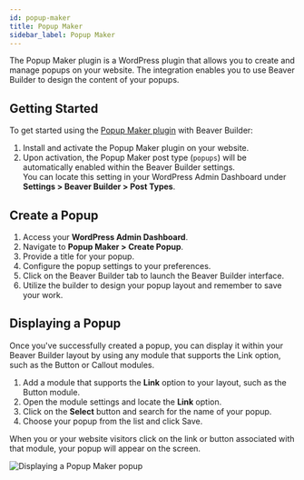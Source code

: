 ```yaml
---
id: popup-maker
title: Popup Maker
sidebar_label: Popup Maker
---
```


The Popup Maker plugin is a WordPress plugin that allows you to create and manage popups on your website. The integration enables you to use Beaver Builder to design the content of your popups.

## Getting Started

To get started using the [Popup Maker plugin](https://wordpress.org/plugins/popup-maker/) with Beaver Builder:

1. Install and activate the Popup Maker plugin on your website.
2. Upon activation, the Popup Maker post type (`popups`) will be automatically enabled within the Beaver Builder settings.  
  You can locate this setting in your WordPress Admin Dashboard under **Settings > Beaver Builder > Post Types**.

## Create a Popup

1. Access your **WordPress Admin Dashboard**.
2. Navigate to **Popup Maker > Create Popup**.
3. Provide a title for your popup.
4. Configure the popup settings to your preferences.
5. Click on the Beaver Builder tab to launch the Beaver Builder interface.
6. Utilize the builder to design your popup layout and remember to save your work.

## Displaying a Popup

Once you've successfully created a popup, you can display it within your Beaver Builder layout by using any module that supports the Link option, such as the Button or Callout modules.

1. Add a module that supports the **Link** option to your layout, such as the Button module.
2. Open the module settings and locate the **Link** option.
3. Click on the **Select** button and search for the name of your popup.
4. Choose your popup from the list and click Save.

When you or your website visitors click on the link or button associated with that module, your popup will appear on the screen.

![Displaying a Popup Maker popup](/img/beaver-builder/integrations--popup-maker--1.jpg)
